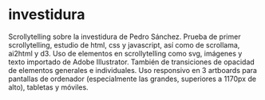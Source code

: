 # investidura
Scrollytelling sobre la investidura de Pedro Sánchez.
Prueba de primer scrollytelling, estudio de html, css y javascript, así como de scrollama, ai2html y d3.
Uso de elementos en scrollytelling como svg, imágenes y texto importado de Adobe Illustrator. También de transiciones de opacidad de elementos generales e individuales.
Uso responsivo en 3 artboards para pantallas de ordenador (especialmente las grandes, superiores a 1170px de alto), tabletas y móviles.
